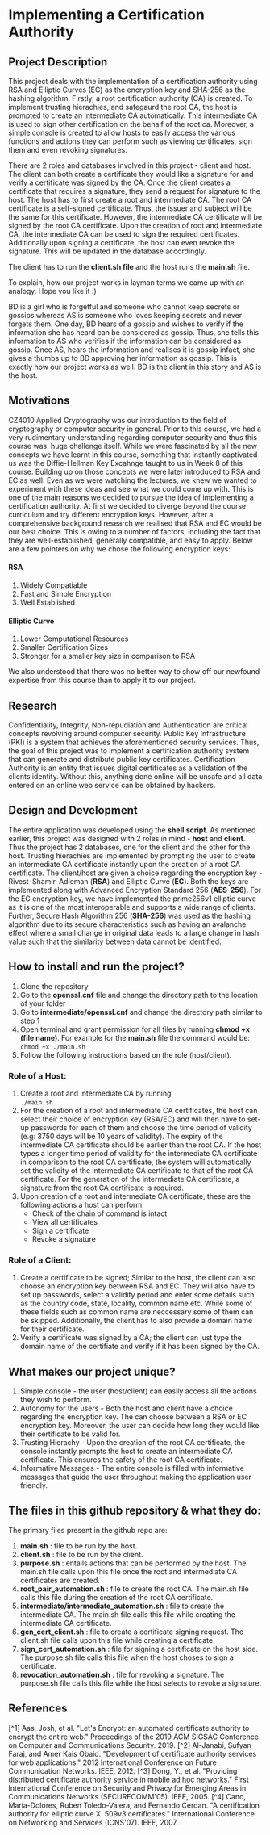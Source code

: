 # Implementing a Certification Authority

## Project Description
This project deals with the implementation of a certification authority using RSA and Elliptic Curves (EC) as the encryption key and SHA-256 as the hashing algorithm. Firstly, a root certification authority (CA) is created. To implement trusting hierachies, and safegaurd the root CA, the host is prompted to create an intermediate CA automatically. This intermediate CA is used to sign other certification on the behalf of the root ca. Moreover, a simple console is created to allow hosts to easily access the various functions and actions they can perform such as viewing certificates, sign them and even revoking signatures. 

There are 2 roles and databases involved in this project - client and host. The client can both create a certificate they would like a signature for and verify a certificate was signed by the CA. Once the client creates a certificate that requires a signature, they send a request for signature to the host. The host has to first create a root and intermediate CA. The root CA certificate is a self-signed certificate. Thus, the issuer and subject will be the same for this certificate. However,  the intermediate CA certificate will be signed by the root CA certificate. Upon the creation of root and intermediate CA, the intermediate CA can be used to sign the required certificates. Additionally upon signing a certificate, the host can even revoke the signature. This will be updated in the database accordingly.  

The client has to run the **client.sh file** and the host runs the **main.sh** file. 

To explain, how our project works in layman terms we came up with an analogy. Hope you like it :) 

BD is a girl who is forgetful and someone who cannot keep secrets or gossips whereas AS is someone who loves keeping secrets and never forgets them. One day, BD hears of a gossip and wishes to verify if the information she has heard can be considered as gossip. Thus, she tells this information to AS who verifies if the information can be considered as gossip. Once AS, hears the information and realises it is gossip infact, she gives a thumbs up to BD approving her information as gossip. This is exactly how our project works as well. BD is the client in this story and AS is the host. 

## Motivations
CZ4010 Applied Cryptography was our introduction to the field of cryptography or computer security in general. Prior to this course, we had a very rudimentary understanding regarding computer security and thus this course was. huge challenge itself. While we were fascinated by all the new concepts we have learnt in this course, something that instantly captivated us was the Diffie-Hellman Key Excahnge taught to us in Week 8 of this course. Building up on those concepts we were later introduced to RSA and EC as well. Even as we were watching the lectures, we knew we wanted to experiment with these ideas and see what we could come up with. This is one of the main reasons we decided to pursue the idea of implementing a certification authority. At first we decided to diverge beyond the course curriculum and try different encryption keys. However, after a comprehensive background research we realised that RSA and EC would be our best choice. This is owing to a number of factors, including the fact that they are well-established, generally compatible, and easy to apply. Below are a few pointers on why we chose the following encryption keys:

#### RSA
1. Widely Compatiable
2. Fast and Simple Encryption
3. Well Established


#### Elliptic Curve
1. Lower Computational Resources
2. Smaller Certification Sizes
3. Stronger for a smaller key size in comparison to RSA

We also understood that there was no better way to show off our newfound expertise from this course than to apply it to our project.

## Research
Confidentiality, Integrity, Non-repudiation and Authentication are critical concepts revolving around computer security. Public Key Infrastructure (PKI) is a system that achieves the aforementioned security services. Thus, the goal of this project was to implement a certification authority system that can generate and distribute public key certificates. Certification Authority is an entity that issues digital certificates as a validation of the clients identity. Without this, anything done online will be unsafe and all data entered on an online web service can be obtained by hackers. 




## Design and Development
The entire application was developed using the **shell** **script**. As mentioned earlier, this project was designed with 2 roles in mind - **host** and **client**. Thus the project has 2 databases, one for the client and the other for the host. Trusting hierachies are implemented by prompting the user to create an intermediate CA certificate instantly upon the creation of a root CA certificate. The client/host are given a choice regarding the encryption key - Rivest–Shamir–Adleman (**RSA**) and Elliptic Curve (**EC**). Both the keys are implemented along with Advanced Encryption Standard 256 (**AES-256**). For the EC encryption key, we have implemented the prime256v1 elliptic curve as it is one of the most interoperable and supports a wide range of clients. Further, Secure Hash Algorithm 256 (**SHA-256**) was used as the hashing algorithm due to its secure characteristics such as having an avalanche effect where a small change in original data leads to a large change in hash value such that the similarity between data cannot be identified. 


## How to install and run the project?
1. Clone the repository
2. Go to the **openssl.cnf** file and change the directory path to the location of your folder <br/>
3. Go to **intermediate/openssl.cnf** and change the directory path similar to step 1
4. Open terminal and grant permission for all files by running **chmod +x (file name)**. For example for the **main.sh** file the command would be: <br/> ``` chmod +x ./main.sh ``` <br />
5. Follow the following instructions based on the role (host/client).


### Role of a Host:
1. Create a root and intermediate CA by running <br/>  ``` ./main.sh  ```
2. For the creation of a root and intermediate CA certificates, the host can select their choice of encryption key (RSA/EC) and will then have to set-up passwords for each of them and choose the time period of validity (e.g: 3750 days will be 10 years of validity). The expiry of the intermediate CA certificate should be earlier than the root CA. If the host types a longer time period of validity for the intermediate CA certificate in comparison to the root CA certificate, the system will automatically set the validity of the intermediate CA certificate to that of the root CA certificate. For the generation of the intermediate CA certificate, a signature from the root CA certificate is required.   
3. Upon creation of a root and intermediate CA certificate, these are the following actions a host can perform:
    - Check of the chain of command is intact
    - View all certificates
    - Sign a certificate
    - Revoke a signature


### Role of a Client:
1. Create a certificate to be signed; Similar to the host, the client can also choose an encryption key between RSA and EC. They will also have to set up passwords, select a validity period and enter some details such as the country code, state, locality, common name etc. While some of these fields such as common name are neccessary some of them can be skipped. Additionally, the client has to also provide a domain name for their certificate. 
2. Verify a certificate was signed by a CA; the client can just type the domain name of the certifiate and verify if it has been signed by the CA. 


## What makes our project unique?
1. Simple console - the user (host/client) can easily access all the actions they wish to perform.
2. Autonomy for the users - Both the host and client have a choice regarding the encryption key. The can choose between a RSA or EC encryption key. Moreover, the user can decide how long they would like their certificate to be valid for.
3. Trusting Hierachy - Upon the creation of the root CA certificate, the console instantly prompts the host to create an intermediate CA certificate. This ensures the safety of the root CA certificate. 
4. Informative Messages - The entire console is filled with informative messages that guide the user throughout making the application user friendly. 


## The files in this github repository & what they do:
The primary files present in the github repo are:
1. **main.sh** : file to be run by the host.
2. **client.sh** : file to be run by the client.
3. **purpose.sh** : entails actions that can be performed by the host. The main.sh file calls upon this file once the root and intermediate CA certificates are created.
4. **root_pair_automation.sh** : file to create the root CA. The main.sh file calls this file during the creation of the root CA certificate.
5. **intermediate/intermediate_automation.sh** : file to create the intermediate CA. The main.sh file calls this file while creating the intermediate CA certificate.
6. **gen_cert_client.sh** : file to create a certificate signing request. The client.sh file calls upon this file while creating a certificate.
7. **sign_cert_automation.sh** : file for signing a certificate on the host side. The purpose.sh file calls this file when the host choses to sign a certificate.
8. **revocation_automation.sh** : file for revoking a signature. The purpose.sh file calls this file while the host selects to revoke a signature. 

## References 
[^1] Aas, Josh, et al. "Let's Encrypt: an automated certificate authority to encrypt the entire web." Proceedings of the 2019 ACM SIGSAC Conference on Computer and Communications Security. 2019.
[^2]  Al-Janabi, Sufyan Faraj, and Amer Kais Obaid. "Development of certificate authority services for web applications." 2012 International Conference on Future Communication Networks. IEEE, 2012.
[^3] Dong, Y., et al. "Providing distributed certificate authority service in mobile ad hoc networks." First International Conference on Security and Privacy for Emerging Areas in Communications Networks (SECURECOMM'05). IEEE, 2005.
[^4] Cano, Maria-Dolores, Ruben Toledo-Valera, and Fernando Cerdan. "A certification authority for elliptic curve X. 509v3 certificates." International Conference on Networking and Services (ICNS'07). IEEE, 2007.

